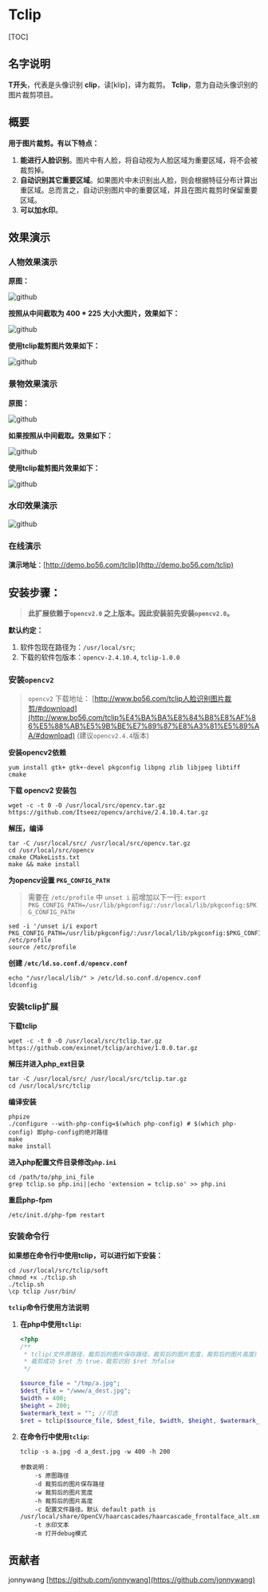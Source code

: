 # Tclip

[TOC]

## 名字说明

**T开头**，代表是头像识别
**clip**，读[klip]，译为裁剪。
**Tclip**，意为自动头像识别的图片裁剪项目。

## 概要

**用于图片裁剪。有以下特点：**

1. **能进行人脸识别**。图片中有人脸，将自动视为人脸区域为重要区域，将不会被裁剪掉。
2. **自动识别其它重要区域**。如果图片中未识别出人脸，则会根据特征分布计算出重区域。总而言之，自动识别图片中的重要区域，并且在图片裁剪时保留重要区域。
3. **可以加水印**。

## 效果演示

### 人物效果演示

**原图：**

![github](https://raw.github.com/exinnet/tclip/master/demo_images/a1.jpg "github")

**按照从中间截取为 400 * 225 大小大图片，效果如下：**

![github](https://raw.github.com/exinnet/tclip/master/demo_images/a2.jpg "github")

**使用tclip裁剪图片效果如下：**

![github](https://raw.github.com/exinnet/tclip/master/demo_images/a3.jpg "github")


### 景物效果演示

**原图：**

![github](https://raw.github.com/exinnet/tclip/master/demo_images/b1.jpg "github")

**如果按照从中间截取。效果如下：**

![github](https://raw.github.com/exinnet/tclip/master/demo_images/b2.jpg "github")

**使用tclip裁剪图片效果如下：**

![github](https://raw.github.com/exinnet/tclip/master/demo_images/b3.jpg "github")

### 水印效果演示

![github](https://raw.github.com/exinnet/tclip/master/demo_images/a1_dest_watermark.jpg "github")

### 在线演示

**演示地址**：[http://demo.bo56.com/tclip](http://demo.bo56.com/tclip)

## 安装步骤：

> **此扩展依赖于`opencv2.0` 之上版本。因此安装前先安装`opencv2.0`。**

**默认约定：**

1. 软件包现在路径为：`/usr/local/src`;
2. 下载的软件包版本：`opencv-2.4.10.4`, `tclip-1.0.0`

### 安装`opencv2`

> `opencv2` 下载地址： [http://www.bo56.com/tclip人脸识别图片裁剪/#download](http://www.bo56.com/tclip%E4%BA%BA%E8%84%B8%E8%AF%86%E5%88%AB%E5%9B%BE%E7%89%87%E8%A3%81%E5%89%AA/#download)  (建议`opencv2.4.4`版本) 

**安装opencv2依赖**

```
yum install gtk+ gtk+-devel pkgconfig libpng zlib libjpeg libtiff cmake
```

**下载 opencv2 安装包**

```
wget -c -t 0 -O /usr/local/src/opencv.tar.gz https://github.com/Itseez/opencv/archive/2.4.10.4.tar.gz
```

**解压，编译**

```
tar -C /usr/local/src/ /usr/local/src/opencv.tar.gz
cd /usr/local/src/opencv
cmake CMakeLists.txt
make && make install
```

**为opencv设置 `PKG_CONFIG_PATH`**

> 需要在 `/etc/profile` 中 `unset i` 前增加以下一行:
> `export PKG_CONFIG_PATH=/usr/lib/pkgconfig/:/usr/local/lib/pkgconfig:$PKG_CONFIG_PATH`

```
sed -i '/unset i/i export PKG_CONFIG_PATH=/usr/lib/pkgconfig/:/usr/local/lib/pkgconfig:$PKG_CONFIG_PATH' /etc/profile
source /etc/profile
```

**创建 `/etc/ld.so.conf.d/opencv.conf`**

```
echo "/usr/local/lib/" > /etc/ld.so.conf.d/opencv.conf
ldconfig
```

### 安装tclip扩展<br/>

**下载tclip**

```
wget -c -t 0 -O /usr/local/src/tclip.tar.gz https://github.com/exinnet/tclip/archive/1.0.0.tar.gz
```

**解压并进入php_ext目录**

```
tar -C /usr/local/src/ /usr/local/src/tclip.tar.gz
cd /usr/local/src/tclip
```

**编译安装**

```
phpize
./configure --with-php-config=$(which php-config) # $(which php-config) 即php-config的绝对路径
make
make install
```

**进入php配置文件目录修改`php.ini`**

```
cd /path/to/php_ini_file
grep tclip.so php.ini||echo 'extension = tclip.so' >> php.ini
```

**重启php-fpm**

```
/etc/init.d/php-fpm restart
```

### 安装命令行

**如果想在命令行中使用tclip，可以进行如下安装：**

```
cd /usr/local/src/tclip/soft
chmod +x ./tclip.sh
./tclip.sh
\cp tclip /usr/bin/
```

**`tclip`命令行使用方法说明**

1. **在php中使用`tclip`:**

    ```php
    <?php
    /**
     * tclip(文件原路径，裁剪后的图片保存路径，裁剪后的图片宽度，裁剪后的图片高度)
     * 裁剪成功 $ret 为 true，裁剪识别 $ret 为false
     */
    
    $source_file = "/tmp/a.jpg";
    $dest_file = "/www/a_dest.jpg";
    $width = 400;
    $height = 200;
    $watermark_text = ""; //可选
    $ret = tclip($source_file, $dest_file, $width, $height, $watermark_text); 
    ```

2. **在命令行中使用`tclip`:**

    ```
    tclip -s a.jpg -d a_dest.jpg -w 400 -h 200
    
    参数说明：
        -s 原图路径
        -d 裁剪后的图片保存路径
        -w 裁剪后的图片宽度
        -h 裁剪后的图片高度
        -c 配置文件路径。默认 default path is /usr/local/share/OpenCV/haarcascades/haarcascade_frontalface_alt.xml
        -t 水印文本
        -m 打开debug模式
    ```

## 贡献者

jonnywang [https://github.com/jonnywang](https://github.com/jonnywang)


